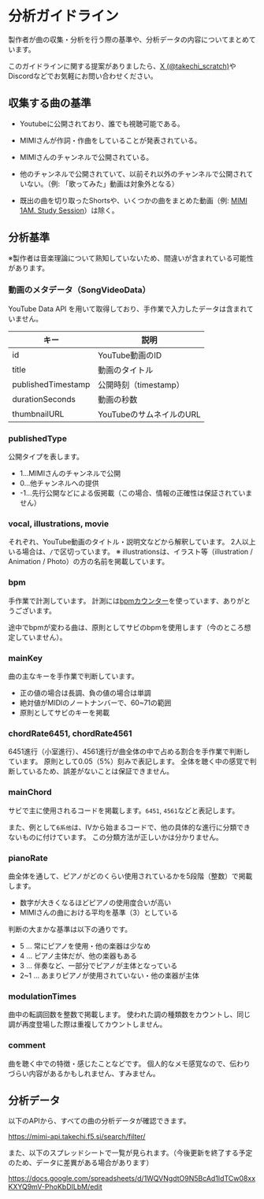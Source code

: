 # 分析ガイドライン
製作者が曲の収集・分析を行う際の基準や、分析データの内容についてまとめています。

このガイドラインに関する提案がありましたら、[X (@takechi_scratch)](https://x.com/takechi_scratch)やDiscordなどでお気軽にお問い合わせください。

## 収集する曲の基準
- Youtubeに公開されており、誰でも視聴可能である。
- MIMIさんが作詞・作曲をしていることが発表されている。
- MIMIさんのチャンネルで公開されている。
- 他のチャンネルで公開されていて、以前それ以外のチャンネルで公開されていない。（例: 「歌ってみた」動画は対象外となる）

- 既出の曲を切り取ったShortsや、いくつかの曲をまとめた動画（例: [MIMI 1AM. Study Session](https://www.youtube.com/watch?v=JE_GFOk90oU)）は除く。

## 分析基準
※製作者は音楽理論について熟知していないため、間違いが含まれている可能性があります。

### 動画のメタデータ（SongVideoData）
YouTube Data API を用いて取得しており、手作業で入力したデータは含まれていません。

| キー | 説明 |
| - | - |
| id | YouTube動画のID |
| title | 動画のタイトル |
| publishedTimestamp | 公開時刻（timestamp） |
| durationSeconds | 動画の秒数 |
| thumbnailURL | YouTubeのサムネイルのURL |

### publishedType
公開タイプを表します。
- 1...MIMIさんのチャンネルで公開
- 0...他チャンネルへの提供
- -1...先行公開などによる仮掲載（この場合、情報の正確性は保証されていません）

### vocal, illustrations, movie
それぞれ、YouTube動画のタイトル・説明文などから解釈しています。
2人以上いる場合は、` / `で区切っています。
※ illustrationsは、イラスト等（illustration / Animation / Photo）の方の名前を掲載しています。

### bpm
手作業で計測しています。
計測には[bpmカウンター](https://bpm.mononichi.com/)を使っています、ありがとうございます。

途中でbpmが変わる曲は、原則としてサビのbpmを使用します（今のところ想定していません）。

### mainKey
曲の主なキーを手作業で判断しています。
- 正の値の場合は長調、負の値の場合は単調
- 絶対値がMIDIのノートナンバーで、60~71の範囲
- 原則としてサビのキーを掲載

### chordRate6451, chordRate4561
6451進行（小室進行）、4561進行が曲全体の中で占める割合を手作業で判断しています。
原則として0.05（5%）刻みで表記します。
全体を聴く中の感覚で判断しているため、誤差がないことは保証できません。

### mainChord
サビで主に使用されるコードを掲載します。`6451`, `4561`などと表記します。

また、例として`6系他`は、IVから始まるコードで、他の具体的な進行に分類できないものに付けています。
この分類方法が正しいかは分かりません。

### pianoRate
曲全体を通して、ピアノがどのくらい使用されているかを5段階（整数）で掲載します。
- 数字が大きくなるほどピアノの使用度合いが高い
- MIMIさんの曲における平均を基準（3）としている

判断の大まかな基準は以下の通りです。
- 5 ... 常にピアノを使用・他の楽器は少なめ
- 4 ... ピアノ主体だが、他の楽器もある
- 3 ... 伴奏など、一部分でピアノが主体となっている
- 2~1 ... あまりピアノが使用されていない・他の楽器が主体

### modulationTimes
曲中の転調回数を整数で掲載します。
使われた調の種類数をカウントし、同じ調が再度登場した際は重複してカウントしません。

### comment
曲を聴く中での特徴・感じたことなどです。
個人的なメモ感覚なので、伝わりづらい内容があるかもしれません、すみません。


## 分析データ
以下のAPIから、すべての曲の分析データが確認できます。

https://mimi-api.takechi.f5.si/search/filter/

また、以下のスプレッドシートで一覧が見られます。（今後更新を終了する予定のため、データに差異がある場合があります）

https://docs.google.com/spreadsheets/d/1WQVNgdtO9N5BcAd1IdTCw08xxKXYQ9mV-PhoKbDILbM/edit
